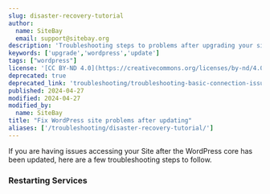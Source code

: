 ```yaml
---
slug: disaster-recovery-tutorial
author:
  name: SiteBay
  email: support@sitebay.org
description: 'Troubleshooting steps to problems after upgrading your site.'
keywords: ['upgrade','wordpress','update']
tags: ["wordpress"]
license: '[CC BY-ND 4.0](https://creativecommons.org/licenses/by-nd/4.0)'
deprecated: true
deprecated_link: 'troubleshooting/troubleshooting-basic-connection-issues/'
published: 2024-04-27
modified: 2024-04-27
modified_by:
  name: SiteBay
title: "Fix WordPress site problems after updating"
aliases: ['/troubleshooting/disaster-recovery-tutorial/']
---
```


If you are having issues accessing your Site after the WordPress core has been updated, here are a few troubleshooting steps to follow.

### Restarting Services